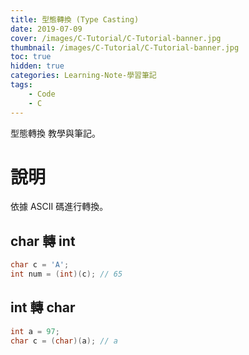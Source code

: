 ```yaml
---
title: 型態轉換 (Type Casting)
date: 2019-07-09
cover: /images/C-Tutorial/C-Tutorial-banner.jpg
thumbnail: /images/C-Tutorial/C-Tutorial-banner.jpg
toc: true
hidden: true
categories: Learning-Note-學習筆記
tags:
    - Code
    - C
---
```


型態轉換 教學與筆記。

<!-- more -->

# 說明

依據 ASCII 碼進行轉換。

## char 轉 int

```cpp
char c = 'A';
int num = (int)(c); // 65
```

## int 轉 char

```cpp
int a = 97;
char c = (char)(a); // a
```